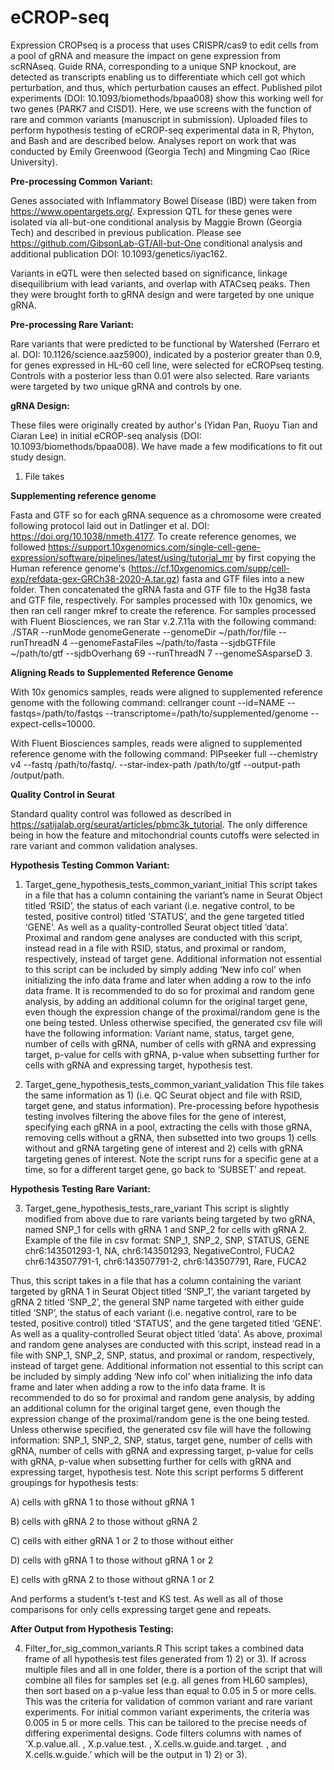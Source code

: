 # eCROP-seq

Expression CROPseq is a process that uses CRISPR/cas9 to edit cells from a pool of gRNA and measure the impact on gene expression from scRNAseq. Guide RNA, corresponding to a unique SNP knockout, are detected as transcripts enabling us to differentiate which cell got which perturbation, and thus, which perturbation causes an effect. Published pilot experiments (DOI: 10.1093/biomethods/bpaa008) show this working well for two genes (PARK7 and CISD1). Here, we use screens with the function of rare and common variants (manuscript in submission). Uploaded files to perform hypothesis testing of eCROP-seq experimental data in R, Phyton, and Bash and are described below. Analyses report on work that was conducted by Emily Greenwood (Georgia Tech) and Mingming Cao (Rice University).

**Pre-processing Common Variant:**

Genes associated with Inflammatory Bowel Disease (IBD) were taken from https://www.opentargets.org/.
Expression QTL for these genes were isolated via all-but-one conditional analysis by Maggie Brown (Georgia Tech) and described in previous publication. Please see https://github.com/GibsonLab-GT/All-but-One conditional analysis and additional publication DOI: 10.1093/genetics/iyac162. 

Variants in eQTL were then selected based on significance, linkage disequilibrium with lead variants, and overlap with ATACseq peaks. Then they were brought forth to gRNA design and were targeted by one unique gRNA.

**Pre-processing Rare Variant:**

Rare variants that were predicted to be functional by Watershed (Ferraro et al. DOI: 10.1126/science.aaz5900), indicated by a posterior greater than 0.9, for genes expressed in HL-60 cell line, were selected for eCROPseq testing. Controls with a posterior less than 0.01 were also selected. Rare variants were targeted by two unique gRNA and controls by one.

**gRNA Design:**

These files were originally created by author's (Yidan Pan, Ruoyu Tian and Ciaran Lee) in initial eCROP-seq analysis (DOI: 10.1093/biomethods/bpaa008). We have made a few modifications to fit out study design. 

1) File takes 

**Supplementing reference genome**

Fasta and GTF so for each gRNA sequence as a chromosome were created following protocol laid out in Datlinger et al. DOI: https://doi.org/10.1038/nmeth.4177. To create reference genomes, we followed https://support.10xgenomics.com/single-cell-gene-expression/software/pipelines/latest/using/tutorial_mr by first copying the Human reference genome's (https://cf.10xgenomics.com/supp/cell-exp/refdata-gex-GRCh38-2020-A.tar.gz) fasta and GTF files into a new folder. Then concatenated the gRNA fasta and GTF file to the Hg38 fasta and GTF file, respectively. 
For samples processed with 10x genomics, we then ran cell ranger mkref to create the reference. For samples processed with Fluent Biosciences, we ran Star v.2.7.11a with the following command:
./STAR --runMode genomeGenerate --genomeDir ~/path/for/file --runThreadN 4 --genomeFastaFiles ~/path/to/fasta --sjdbGTFfile ~/path/to/gtf --sjdbOverhang 69 --runThreadN 7 --genomeSAsparseD 3.

**Aligning Reads to Supplemented Reference Genome**

With 10x genomics samples, reads were aligned to supplemented reference genome with the following command: cellranger count --id=NAME --fastqs=/path/to/fastqs --transcriptome=/path/to/supplemented/genome --expect-cells=10000.

With Fluent Biosciences samples, reads were aligned to supplemented reference genome with the following command: PIPseeker full --chemistry v4 --fastq /path/to/fastq/. --star-index-path /path/to/gtf --output-path /output/path.

**Quality Control in Seurat**

Standard quality control was followed as described in https://satijalab.org/seurat/articles/pbmc3k_tutorial. The only difference being in how the feature and mitochondrial counts cutoffs were selected in rare variant and common validation analyses. 

**Hypothesis Testing Common Variant:**

1) Target_gene_hypothesis_tests_common_variant_initial
This script takes in a file that has a column containing the variant’s name in Seurat Object titled ‘RSID’, the status of each variant (i.e. negative control, to be tested, positive control) titled ‘STATUS’, and the gene targeted titled ‘GENE’. As well as a quality-controlled Seurat object titled ‘data’. Proximal and random gene analyses are conducted with this script, instead read in a file with RSID, status, and proximal or random, respectively, instead of target gene.
Additional information not essential to this script can be included by simply adding ‘New  info col’ when initializing the info data frame and later when adding a row to the info data frame. It is recommended to do so for proximal and random gene analysis, by adding an additional column for the original target gene, even though the expression change of the proximal/random gene is the one being tested. Unless otherwise specified, the generated csv file will have the following information: Variant name, status, target gene, number of cells with gRNA, number of cells with gRNA and expressing target, p-value for cells with gRNA, p-value when subsetting further for cells with gRNA and expressing target, hypothesis test. 

2) Target_gene_hypothesis_tests_common_variant_validation
This file takes the same information as 1) (i.e. QC Seurat object and file with RSID, target gene, and status information). Pre-processing before hypothesis testing involves filtering the above files for the gene of interest, specifying each gRNA in a pool, extracting the cells with those gRNA, removing cells without a gRNA, then subsetted into two groups 1) cells without and gRNA targeting gene of interest and 2) cells with gRNA targeting genes of interest. Note the script runs for a specific gene at a time, so for a different target gene, go back to ‘SUBSET’ and repeat. 

**Hypothesis Testing Rare Variant:**

3) Target_gene_hypothesis_tests_rare_variant
This script is slightly modified from above due to rare variants being targeted by two gRNA, named SNP_1 for cells with gRNA 1 and SNP_2 for cells with gRNA 2. Example of the file in csv format:
SNP_1, SNP_2, SNP,  STATUS, GENE
chr6:143501293-1, NA, chr6:143501293,  NegativeControl, FUCA2
chr6:143507791-1, chr6:143507791-2, chr6:143507791,  Rare, FUCA2

Thus, this script takes in a file that has a column containing the variant targeted by gRNA 1 in Seurat Object titled ‘SNP_1’, the variant targeted by gRNA 2 titled ‘SNP_2’, the general SNP name targeted with either guide titled ‘SNP’, the status of each variant (i.e. negative control, rare to be tested, positive control) titled ‘STATUS’, and the gene targeted titled ‘GENE’. As well as a quality-controlled Seurat object titled ‘data’. 
As above, proximal and random gene analyses are conducted with this script, instead read in a file with SNP_1, SNP_2, SNP, status, and proximal or random, respectively, instead of target gene.
Additional information not essential to this script can be included by simply adding ‘New  info col’ when initializing the info data frame and later when adding a row to the info data frame. It is recommended to do so for proximal and random gene analysis, by adding an additional column for the original target gene, even though the expression change of the proximal/random gene is the one being tested. Unless otherwise specified, the generated csv file will have the following information: SNP_1, SNP_2, SNP, status, target gene, number of cells with gRNA, number of cells with gRNA and expressing target, p-value for cells with gRNA, p-value when subsetting further for cells with gRNA and expressing target, hypothesis test. Note this script performs 5 different groupings for hypothesis tests:

  A) cells with gRNA 1 to those without gRNA 1
  
  B) cells with gRNA 2 to those without gRNA 2
  
  C) cells with either gRNA 1 or 2 to those without either 
  
  D) cells with gRNA 1 to those without gRNA 1 or 2
  
  E) cells with gRNA 2 to those without gRNA 1 or 2
  
And performs a student’s t-test and KS test. As well as all of those comparisons for only cells expressing target gene and repeats.

**After Output from Hypothesis Testing:**

4) Filter_for_sig_common_variants.R
This script takes a combined data frame of all hypothesis test files generated from 1) 2) or 3). If across multiple files and all in one folder, there is a portion of the script that will combine all files for samples set (e.g. all genes from HL60 samples), then sort based on a p-value less than equal to 0.05 in 5 or more cells. This was the criteria for validation of common variant and rare variant experiments. For initial common variant experiments, the criteria was 0.005 in 5 or more cells. This can be tailored to the precise needs of differing experimental designs. Code filters columns with names of ‘X.p.value.all. , X.p.value.test. , X.cells.w.guide.and.target. , and X.cells.w.guide.’ which will be the output in 1) 2) or 3). 







